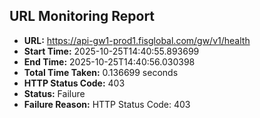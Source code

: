 ## URL Monitoring Report

- **URL:** https://api-gw1-prod1.fisglobal.com/gw/v1/health
- **Start Time:** 2025-10-25T14:40:55.893699
- **End Time:** 2025-10-25T14:40:56.030398
- **Total Time Taken:** 0.136699 seconds
- **HTTP Status Code:** 403
- **Status:** Failure
- **Failure Reason:** HTTP Status Code: 403
